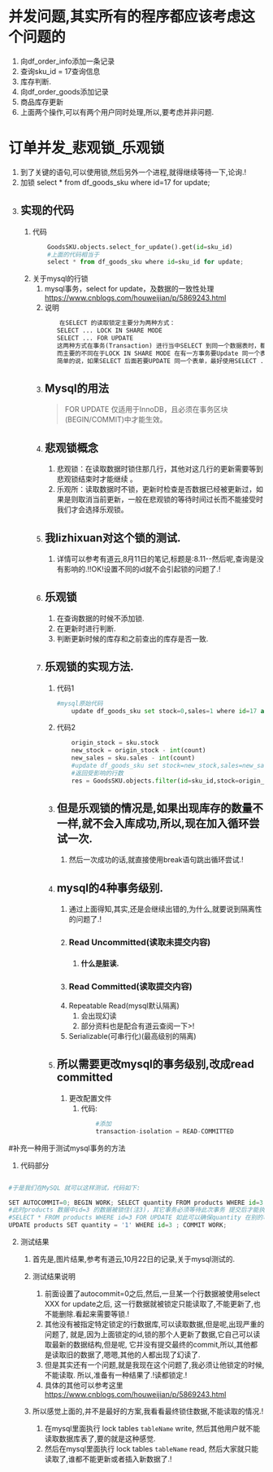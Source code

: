 # 并发问题,其实所有的程序都应该考虑这个问题的

1. 向df_order_info添加一条记录
2. 查询sku_id = 17查询信息
3. 库存判断.
4. 向df_order_goods添加记录
5. 商品库存更新
6. 上面两个操作,可以有两个用户同时处理,所以,要考虑并非问题.

# 订单并发_悲观锁_乐观锁

1. 到了关键的语句,可以使用锁,然后另外一个进程,就得继续等待一下,论询.!
2. 加锁 select * from df_goods_sku where id=17 for update;
3. ## 实现的代码
    1. 代码
        ```python
            GoodsSKU.objects.select_for_update().get(id=sku_id)
            #上面的代码相当于
            select * from df_goods_sku where id=sku_id for update;
        ```
    2. 关于mysql的行锁
        1. mysql事务，select for update，及数据的一致性处理
        https://www.cnblogs.com/houweijian/p/5869243.html
        2. 说明
            ```python
                在SELECT 的读取锁定主要分为两种方式：
            　　SELECT ... LOCK IN SHARE MODE　
            　　SELECT ... FOR UPDATE
            　　这两种方式在事务(Transaction) 进行当中SELECT 到同一个数据表时，都必须等待其它事务数据被提交(Commit)后才会执行。
            　　而主要的不同在于LOCK IN SHARE MODE 在有一方事务要Update 同一个表单时很容易造成死锁。
            　　简单的说，如果SELECT 后面若要UPDATE 同一个表单，最好使用SELECT ... UPDATE。
            ```
        3. ## Mysql的用法
            > FOR UPDATE 仅适用于InnoDB，且必须在事务区块(BEGIN/COMMIT)中才能生效。
        4. ## 悲观锁概念
            1. 悲观锁：在读取数据时锁住那几行，其他对这几行的更新需要等到悲观锁结束时才能继续 。
            2. 乐观所：读取数据时不锁，更新时检查是否数据已经被更新过，如果是则取消当前更新，一般在悲观锁的等待时间过长而不能接受时我们才会选择乐观锁。
        5. ## 我lizhixuan对这个锁的测试.
            1. 详情可以参考有道云,8月11日的笔记,标题是:8.11--然后呢,查询是没有影响的.!!OK!设置不同的id就不会引起锁的问题了.!
        6. ## 乐观锁
            1. 在查询数据的时候不添加锁.
            2. 在更新时进行判断.
            3. 判断更新时候的库存和之前查出的库存是否一致.
        7. ## 乐观锁的实现方法.
            1. 代码1
                ```python
                #mysql原始代码
                    update df_goods_sku set stock=0,sales=1 where id=17 and stock=1;
                ```
            2. 代码2
                ```python
                    origin_stock = sku.stock
                    new_stock = origin_stock - int(count)
                    new_sales = sku.sales - int(count)
                    #update df_goods_sku set stock=new_stock,sales=new_sales where id=sku_id and stock = origin_stock
                    #返回受影响的行数
                    res = GoodsSKU.objects.filter(id=sku_id,stock=origin_stock).update(stock=new_stock,sales=new_sales)
                ```
            3. ## 但是乐观锁的情况是,如果出现库存的数量不一样,就不会入库成功,所以,现在加入循环尝试一次.
                1. 然后一次成功的话,就直接使用break语句跳出循环尝试.!
            4. ## mysql的4种事务级别.
                1. 通过上面得知,其实,还是会继续出错的,为什么,就要说到隔离性的问题了.!
                2. ### Read Uncommitted(读取未提交内容) 
                    1. #### 什么是脏读.
                3. ### Read Committed(读取提交内容)
                4. Repeatable Read(mysql默认隔离)
                    1. 会出现幻读
                    2. 部分资料也是配合有道云查阅一下>!
                5. Serializable(可串行化)(最高级别的隔离)
            5. ## 所以需要更改mysql的事务级别,改成read committed
                1. 更改配置文件
                    1. 代码:
                        ```python
                            #添加
                            transaction-isolation = READ-COMMITTED
                        ```

#补充一种用于测试mysql事务的方法
1. 代码部分
```python

#于是我们在MySQL 就可以这样测试，代码如下:

SET AUTOCOMMIT=0; BEGIN WORK; SELECT quantity FROM products WHERE id=3 FOR UPDATE;
#此时products 数据中id=3 的数据被锁住(注3)，其它事务必须等待此次事务 提交后才能执行
#SELECT * FROM products WHERE id=3 FOR UPDATE 如此可以确保quantity 在别的事务读到的数字是正确的。
UPDATE products SET quantity = '1' WHERE id=3 ; COMMIT WORK;

```
2. 测试结果
    1. 首先是,图片结果,参考有道云,10月22日的记录,关于mysql测试的.
    2. 测试结果说明
        1. 前面设置了autocommit=0之后,然后,一旦某一个行数据被使用select XXX for update之后,
        这一行数据就被锁定只能读取了,不能更新了,也不能删除.看起来需要等锁.!
        2. 其他没有被指定特定锁定的行数据库,可以读取数据,但是呢,出现严重的问题了,
        就是,因为上面锁定的id,锁的那个人更新了数据,它自己可以读取最新的数据结构,但是呢,
        它并没有提交最终的commit,所以,其他都是读取旧的数据了,嗯嗯,其他的人都出现了幻读了.
        3. 但是其实还有一个问题,就是我现在这个问题了,我必须让他锁定的时候,不能读取.
        所以,准备有一种结果了.!读都锁定.!
        4. 具体的其他可以参考这里
        https://www.cnblogs.com/houweijian/p/5869243.html

    3. 所以感觉上面的,并不是最好的方案,我看看最终锁住数据,不能读取的情况.!
        1. 在mysql里面执行 lock tables `tableName` write,
        然后其他用户就不能读取数据库表了,要的就是这种感觉.
        2. 然后在mysql里面执行 lock tables `tableName` read,
        然后大家就只能读取了,谁都不能更新或者插入新数据了.!


